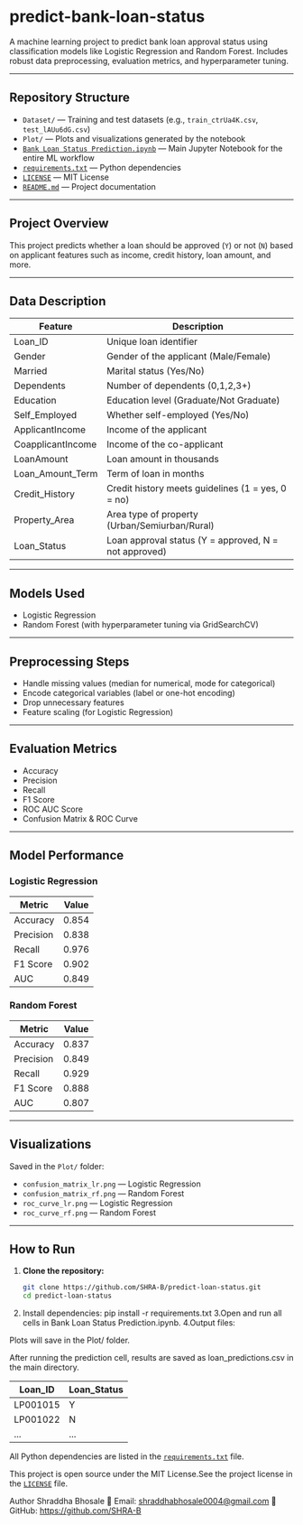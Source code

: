 # predict-bank-loan-status

A machine learning project to predict bank loan approval status using classification models like Logistic Regression and Random Forest. Includes robust data preprocessing, evaluation metrics, and hyperparameter tuning.

---

## Repository Structure

- `Dataset/` — Training and test datasets (e.g., `train_ctrUa4K.csv`, `test_lAUu6dG.csv`)
- `Plot/` — Plots and visualizations generated by the notebook
- [`Bank Loan Status Prediction.ipynb`](Bank%20Loan%20Status%20Prediction.ipynb) — Main Jupyter Notebook for the entire ML workflow
- [`requirements.txt`](requirements.txt) — Python dependencies
- [`LICENSE`](LICENSE) — MIT License
- [`README.md`](README.md) — Project documentation

---

## Project Overview

This project predicts whether a loan should be approved (`Y`) or not (`N`) based on applicant features such as income, credit history, loan amount, and more.

---

## Data Description

| Feature            | Description                                           |
|--------------------|------------------------------------------------------|
| Loan_ID            | Unique loan identifier                                |
| Gender             | Gender of the applicant (Male/Female)                 |
| Married            | Marital status (Yes/No)                               |
| Dependents         | Number of dependents (0,1,2,3+)                       |
| Education          | Education level (Graduate/Not Graduate)               |
| Self_Employed      | Whether self-employed (Yes/No)                        |
| ApplicantIncome    | Income of the applicant                               |
| CoapplicantIncome  | Income of the co-applicant                            |
| LoanAmount         | Loan amount in thousands                              |
| Loan_Amount_Term   | Term of loan in months                                |
| Credit_History     | Credit history meets guidelines (1 = yes, 0 = no)    |
| Property_Area      | Area type of property (Urban/Semiurban/Rural)         |
| Loan_Status        | Loan approval status (Y = approved, N = not approved)|

---

## Models Used

- Logistic Regression  
- Random Forest (with hyperparameter tuning via GridSearchCV)  

---

## Preprocessing Steps

- Handle missing values (median for numerical, mode for categorical)
- Encode categorical variables (label or one-hot encoding)
- Drop unnecessary features
- Feature scaling (for Logistic Regression)

---

## Evaluation Metrics

- Accuracy
- Precision
- Recall
- F1 Score
- ROC AUC Score
- Confusion Matrix & ROC Curve

---

## Model Performance

### Logistic Regression

| Metric    | Value |
| --------- | ----- |
| Accuracy  | 0.854 |
| Precision | 0.838 |
| Recall    | 0.976 |
| F1 Score  | 0.902 |
| AUC       | 0.849 |


### Random Forest

| Metric    | Value |
| --------- | ----- |
| Accuracy  | 0.837 |
| Precision | 0.849 |
| Recall    | 0.929 |
| F1 Score  | 0.888 |
| AUC       | 0.807 |


---

## Visualizations

Saved in the `Plot/` folder:

- `confusion_matrix_lr.png` — Logistic Regression
- `confusion_matrix_rf.png` — Random Forest
- `roc_curve_lr.png` — Logistic Regression
- `roc_curve_rf.png` — Random Forest

---

## How to Run

1. **Clone the repository:**
   ```bash
   git clone https://github.com/SHRA-B/predict-loan-status.git
   cd predict-loan-status
2. Install dependencies:
   pip install -r requirements.txt
3.Open and run all cells in Bank Loan Status Prediction.ipynb.
4.Output files:

Plots will save in the Plot/ folder.

After running the prediction cell, results are saved as loan_predictions.csv in the main directory.

| Loan\_ID | Loan\_Status |
| -------- | ------------ |
| LP001015 | Y            |
| LP001022 | N            |
| ...      | ...          |



All Python dependencies are listed in the [`requirements.txt`](requirements.txt) file.

This project is open source under the MIT License.See the project license in the [`LICENSE`](LICENSE) file.

Author
Shraddha Bhosale
📧 Email: shraddhabhosale0004@gmail.com
🔗 GitHub: https://github.com/SHRA-B

